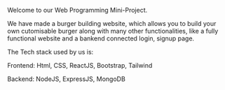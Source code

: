 Welcome to our Web Programming Mini-Project.

We have made a burger building website, which allows you to build your own cutomisable burger along with many other functionalities, like a fully functional website and a bankend connected login, signup page.

The Tech stack used by us is: 

Frontend: Html, CSS, ReactJS, Bootstrap, Tailwind

Backend: NodeJS, ExpressJS, MongoDB
